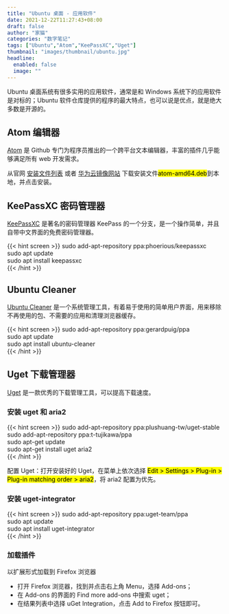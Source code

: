 ```yaml
---
title: "Ubuntu 桌面 - 应用软件"
date: 2021-12-22T11:27:43+08:00
draft: false
author: "家猫"
categories: "数字笔记"
tags: ["Ubuntu","Atom","KeePassXC","Uget"]
thumbnail: "images/thumbnail/ubuntu.jpg"
headline: 
  enabled: false
  image: ""
---
```


Ubuntu 桌面系统有很多实用的应用软件，通常是和 Windows 系统下的应用软件是对标的；Ubuntu 软件仓库提供的程序的最大特点，也可以说是优点，就是绝大多数是开源的。

<!--more-->

## Atom 编辑器

[Atom](https://atom.io) 是 Github 专门为程序员推出的一个跨平台文本编辑器，丰富的插件几乎能够满足所有 web 开发需求。

从官网 [安装文件列表](https://github.com/atom/atom/releases) 或者 [华为云镜像网站](https://mirrors.huaweicloud.com/atom/) 下载安装文件<mark>atom-amd64.deb</mark>到本地，并点击安装。



## KeePassXC 密码管理器

[KeePassXC](https://keepassxc.org/) 是著名的密码管理器 KeePass 的一个分支，是一个操作简单，并且自带中文界面的免费密码管理器。

{{< hint screen >}}
sudo add-apt-repository ppa:phoerious/keepassxc </br>
sudo apt update </br>
sudo apt install keepassxc </br>
{{< /hint >}}

## Ubuntu Cleaner

[Ubuntu Cleaner](https://github.com/gerardpuig/ubuntu-cleaner) 是一个系统管理工具，有着易于使用的简单用户界面，用来移除不再使用的包、不需要的应用和清理浏览器缓存。

{{< hint screen >}}
sudo add-apt-repository ppa:gerardpuig/ppa </br>
sudo apt update </br>
sudo apt install ubuntu-cleaner </br>
{{< /hint >}}

## Uget 下载管理器

[Uget](https://ugetdm.com/) 是一款优秀的下载管理工具，可以提高下载速度。

### 安装 uget 和 aria2

{{< hint screen >}}
sudo add-apt-repository ppa:plushuang-tw/uget-stable </br>
sudo add-apt-repository ppa:t-tujikawa/ppa </br>
sudo apt-get update </br>
sudo apt-get install uget aria2 </br>
{{< /hint >}}

配置 Uget：打开安装好的 Uget，在菜单上依次选择 <mark>Edit > Settings > Plug-in > Plug-in matching order > aria2</mark>，将 aria2 配置为优先。

### 安装 uget-integrator
{{< hint screen >}}
sudo add-apt-repository ppa:uget-team/ppa </br>
sudo apt update </br>
sudo apt install uget-integrator </br>
{{< /hint >}}

### 加载插件

以扩展形式加载到 Firefox 浏览器
- 打开 Firefox 浏览器，找到并点击右上角 Menu，选择 Add-ons；
- 在 Add-ons 的界面的 Find more add-ons 中搜索 uget；
- 在结果列表中选择 uGet Integration，点击 Add to Firefox 按钮即可。
